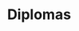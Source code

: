 ---
title: "Diplomas"
description: "Diplomas and honors"
draft: false
bg_image: "images/featue-bg.jpg"
---